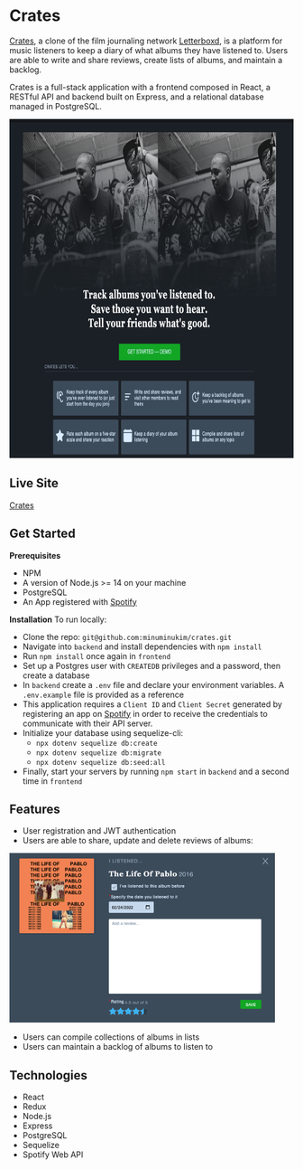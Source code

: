 # Crates
[Crates](https://crates2022.herokuapp.com/), a clone of the film journaling network [Letterboxd](https://letterboxd.com/), is a platform for music listeners to keep a diary of what albums they have listened to. Users are able to write and share reviews, create lists of albums, and maintain a backlog.

Crates is a full-stack application with a frontend composed in React, a RESTful API and backend built on Express, and a relational database managed in PostgreSQL.

<img src="./documentation/landing-page.png" height=600 alt="Crates landing page">

## Live Site
[Crates](https://crates2022.herokuapp.com/)

## Get Started
**Prerequisites**
- NPM
- A version of Node.js >= 14 on your machine
- PostgreSQL
- An App registered with [Spotify](https://developer.spotify.com/documentation/general/guides/authorization/app-settings/)

**Installation**
To run locally:
- Clone the repo: `git@github.com:minuminukim/crates.git`
- Navigate into `backend` and install dependencies with `npm install`
- Run `npm install` once again in `frontend`
- Set up a Postgres user with `CREATEDB` privileges and a password, then create a database
- In `backend` create a `.env` file and declare your environment variables. A `.env.example` file is provided as a reference
- This application requires a `Client ID` and `Client Secret` generated by registering an app on [Spotify](https://developer.spotify.com/documentation/general/guides/authorization/app-settings/) in order to receive the credentials to communicate with their API server.
- Initialize your database using sequelize-cli:
    -  `npx dotenv sequelize db:create`
    -  `npx dotenv sequelize db:migrate`
    -  `npx dotenv sequelize db:seed:all`
- Finally, start your servers by running `npm start` in `backend` and a second time in `frontend`

## Features
- User registration and JWT authentication
- Users are able to share, update and delete reviews of albums:
<img src="./documentation/review-form.png" height=300 alt="Review form">

- Users can compile collections of albums in lists
- Users can maintain a backlog of albums to listen to

## Technologies
- React
- Redux
- Node.js
- Express
- PostgreSQL
- Sequelize
- Spotify Web API


